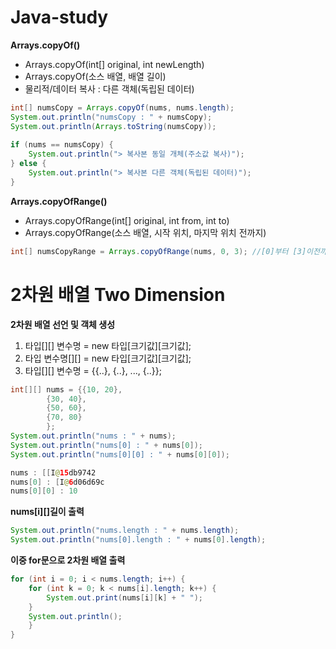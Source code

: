 # Java-study

**Arrays.copyOf()**
- Arrays.copyOf(int[] original, int newLength)
- Arrays.copyOf(소스 배열, 배열 길이)
- 물리적/데이터 복사 : 다른 객체(독립된 데이터)
```java	
int[] numsCopy = Arrays.copyOf(nums, nums.length);
System.out.println("numsCopy : " + numsCopy);
System.out.println(Arrays.toString(numsCopy));
		
if (nums == numsCopy) {
	System.out.println("> 복사본 동일 개체(주소값 복사)");
} else {
	System.out.println("> 복사본 다른 객체(독립된 데이터)");	
}
```
**Arrays.copyOfRange()**
- Arrays.copyOfRange(int[] original, int from, int to)
- Arrays.copyOfRange(소스 배열, 시작 위치, 마지막 위치 전까지)
```java
int[] numsCopyRange = Arrays.copyOfRange(nums, 0, 3); //[0]부터 [3]이전까지(0부터 3개/[0]~[2])
```		

# 2차원 배열 Two Dimension
**2차원 배열 선언 및 객체 생성**
1. 타입[][] 변수명 = new 타입[크기값][크기값];
2. 타입 변수명[][] = new 타입[크기값][크기값];
3. 타입[][] 변수명 = {{..}, {..}, ..., {..}};
```java
int[][] nums = {{10, 20}, 
		{30, 40},
		{50, 60},
		{70, 80}
		};
System.out.println("nums : " + nums);
System.out.println("nums[0] : " + nums[0]);
System.out.println("nums[0][0] : " + nums[0][0]);
```
```java
nums : [[I@15db9742
nums[0] : [I@6d06d69c
nums[0][0] : 10
```
**nums[i][]길이 출력**
```java
System.out.println("nums.length : " + nums.length);
System.out.println("nums[0].length : " + nums[0].length);
```
**이중 for문으로 2차원 배열 출력**
```java
for (int i = 0; i < nums.length; i++) {
	for (int k = 0; k < nums[i].length; k++) {
		System.out.print(nums[i][k] + " ");
	}
	System.out.println();
	}
}
```
	







